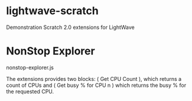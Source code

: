 lightwave-scratch
===
Demonstration Scratch 2.0 extensions for LightWave

# NonStop Explorer
nonstop-explorer.js

The extensions provides two blocks: ( Get CPU Count ), which returns a count of CPUs and ( Get busy % for CPU n ) which returns the busy % for the requested CPU.
